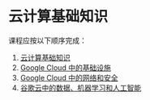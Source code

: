 # 云计算基础知识
课程应按以下顺序完成：
1. [云计算基础知识](./CloudComputingFundamentals.md)
2. [Google Cloud 中的基础设施](./InfrastructureInGoogleCloud.md)
3. [Google Cloud 中的网络和安全](./NetworkingAndSecurityInGoogleCloud.md)
4. [谷歌云中的数据、机器学习和人工智能](./DataMLAndAIInGoogleCloud.md)
